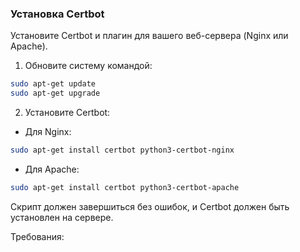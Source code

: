 
### Установка Certbot

Установите Certbot и плагин для вашего веб-сервера (Nginx или Apache).
1. Обновите систему командой:
```bash
sudo apt-get update
sudo apt-get upgrade
```
2. Установите Certbot:
- Для Nginx:
```bash
sudo apt-get install certbot python3-certbot-nginx
```
- Для Apache:
```bash
sudo apt-get install certbot python3-certbot-apache
```
Скрипт должен завершиться без ошибок, и Certbot должен быть установлен на сервере.

Требования:
